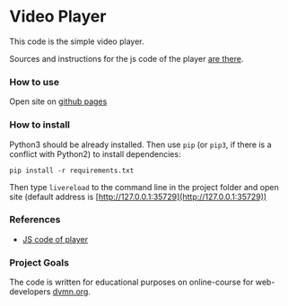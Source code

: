 # Video Player

This code is the simple video player.

Sources and instructions for the js code of the player [are there](https://github.com/devmanorg/video-player-jslib).
    
### How to use

Open site on [github pages](https://kirillyabl.github.io/VideoPlayer/)

### How to install

Python3 should be already installed. 
Then use `pip` (or `pip3`, if there is a conflict with Python2) to install dependencies:
```
pip install -r requirements.txt
```

Then type `livereload` to the command line in the project folder and open site (default address is [http://127.0.0.1:35729](http://127.0.0.1:35729))

### References

- [JS code of player](https://github.com/devmanorg/video-player-jslib)

### Project Goals

The code is written for educational purposes on online-course for web-developers [dvmn.org](https://dvmn.org/).